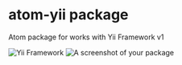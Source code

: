 # atom-yii package

Atom package for works with Yii Framework v1

![Yii Framework](http://static.yiiframework.com/files/logo/yii.png)
![A screenshot of your package](https://f.cloud.github.com/assets/69169/2290250/c35d867a-a017-11e3-86be-cd7c5bf3ff9b.gif)

